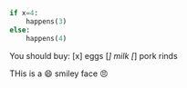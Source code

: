 
```python
if x=4:
    happens(3)
else:
    happens(4)
```

You should buy:
  [x] eggs
  [_] milk
  [_] pork rinds
  
  
THis is a :smile: smiley face :angry:

